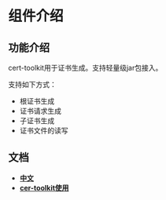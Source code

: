 # 组件介绍
## 功能介绍
cert-toolkit用于证书生成。支持轻量级jar包接入。

支持如下方式：
*   根证书生成
*   证书请求生成
*   子证书生成   
*   证书文件的读写

## 文档
- [**中文**](https://gov-doc.readthedocs.io/zh_CN/dev/docs/WeBankBlockchain-Gov-Cert/index.html)
- [**cer-toolkit使用**](https://gov-doc.readthedocs.io/zh_CN/dev/docs/WeBankBlockchain-Gov-Cert/quickstart1.html)

